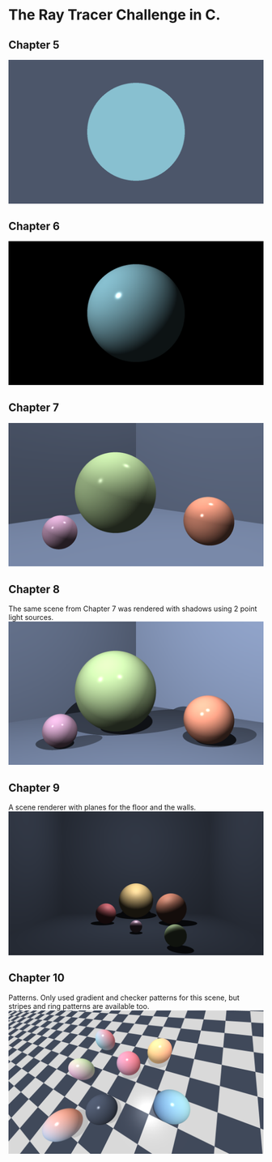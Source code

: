 # The Ray Tracer Challenge in C.

## Chapter 5
![Final render Chapter 5](./out/chap5.png "Final render Chapter 5")


## Chapter 6
![Final render Chapter 6](./out/chap6.png "Final render Chapter 6")


## Chapter 7
![Final render Chapter 7](./out/chap7.png "Final render Chapter 7")


## Chapter 8
The same scene from Chapter 7 was rendered with shadows using 2 point light sources.
![Final render Chapter 8](./out/chap8.png "Final render Chapter 8")


## Chapter 9
A scene renderer with planes for the floor and the walls.
![Final render Chapter 9](./out/chap9.png "Final render Chapter 9")


## Chapter 10
Patterns. Only used gradient and checker patterns for this scene, but
stripes and ring patterns are available too.
![Final render Chapter 10](./out/chap10.png "Final render Chapter 10")
